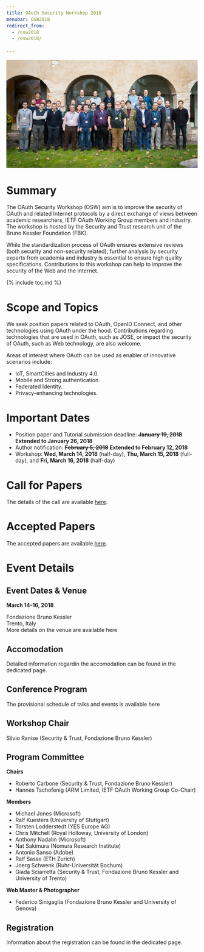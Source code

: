 ```yaml
---
title: OAuth Security Workshop 2018
menubar: OSW2018
redirect_from:
  - /osw2018
  - /osw2018/
  
---
```


<img class="image-centered" src="/assets/areas/events/OSW2018/groupPicture.jpg" />

# Summary
The OAuth Security Workshop (OSW) aim is to improve the security of OAuth and related Internet protocols by a direct exchange of views between academic researchers, IETF OAuth Working Group members and industry. The workshop is hosted by the Security and Trust research unit of the Bruno Kessler Foundation (FBK).

While the standardization process of OAuth ensures extensive reviews (both security and non-security related), further analysis by security experts from academia and industry is essential to ensure high quality specifications. Contributions to this workshop can help to improve the security of the Web and the Internet.

{% include toc.md %}

# Scope and Topics
We seek position papers related to OAuth, OpenID Connect, and other technologies using OAuth under the hood. Contributions regarding technologies that are used in OAuth, such as JOSE, or impact the security of OAuth, such as Web technology, are also welcome.

Areas of interest where OAuth can be used as enabler of innovative scenarios include:
- IoT, SmartCities and Industry 4.0. 
- Mobile and Strong authentication. 
- Federated Identity.
- Privacy-enhancing technologies.

# Important Dates
- Position paper and Tutorial submission deadline: **~~January 19, 2018~~ Extended to January 26, 2018**
- Author notification: **~~February 5, 2018~~ Extended to February 12, 2018**
- Workshop: **Wed, March 14, 2018** (half-day), **Thu, March 15, 2018** (full-day), and **Fri, March 16, 2018** (half-day)

# Call for Papers
The details of the call are available [here](cfp).

# Accepted Papers
The accepted papers are available [here](accepted_papers).

# Event Details
## Event Dates & Venue
**March 14-16, 2018**

Fondazione Bruno Kessler<br />
Trento, Italy<br />
More details on the venue are available here

## Accomodation
Detailed information regardin the accomodation can be found in the dedicated page.

## Conference Program
The provisional schedule of talks and events is available here

## Workshop Chair
Silvio Ranise (Security & Trust, Fondazione Bruno Kessler)

## Program Committee
**Chairs**
- Roberto Carbone (Security & Trust, Fondazione Bruno Kessler)
- Hannes Tschofenig (ARM Limited, IETF OAuth Working Group Co-Chair)

**Members**
- Michael Jones (Microsoft)
- Ralf Kuesters (University of Stuttgart)
- Torsten Lodderstedt (YES Europe AG)
- Chris Mitchell (Royal Holloway, University of London)
- Anthony Nadalin (Microsoft)
- Nat Sakimura (Nomura Research Institute)
- Antonio Sanso (Adobe)
- Ralf Sasse (ETH Zurich)
- Joerg Schwenk (Ruhr-Universität Bochum)
- Giada Sciarretta (Security & Trust, Fondazione Bruno Kessler and University of Trento)

**Web Master & Photographer**
- Federico Sinigaglia (Fondazione Bruno Kessler and University of Genova)

## Registration
Information about the registration can be found in the dedicated page.
